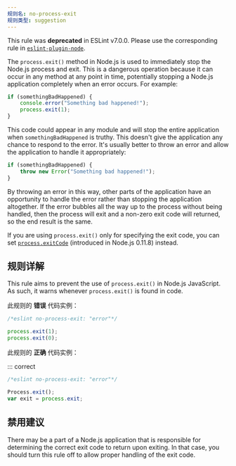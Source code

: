 ```yaml
---
规则名: no-process-exit
规则类型: suggestion
---
```



This rule was **deprecated** in ESLint v7.0.0. Please use the corresponding rule in [`eslint-plugin-node`](https://github.com/mysticatea/eslint-plugin-node).

The `process.exit()` method in Node.js is used to immediately stop the Node.js process and exit. This is a dangerous operation because it can occur in any method at any point in time, potentially stopping a Node.js application completely when an error occurs. For example:

```js
if (somethingBadHappened) {
    console.error("Something bad happened!");
    process.exit(1);
}
```

This code could appear in any module and will stop the entire application when `somethingBadHappened` is truthy. This doesn't give the application any chance to respond to the error. It's usually better to throw an error and allow the application to handle it appropriately:

```js
if (somethingBadHappened) {
    throw new Error("Something bad happened!");
}
```

By throwing an error in this way, other parts of the application have an opportunity to handle the error rather than stopping the application altogether. If the error bubbles all the way up to the process without being handled, then the process will exit and a non-zero exit code will returned, so the end result is the same.

If you are using `process.exit()` only for specifying the exit code, you can set [`process.exitCode`](https://nodejs.org/api/process.html#process_process_exitcode) (introduced in Node.js 0.11.8) instead.

## 规则详解

This rule aims to prevent the use of `process.exit()` in Node.js JavaScript. As such, it warns whenever `process.exit()` is found in code.

此规则的 **错误** 代码实例：



```js
/*eslint no-process-exit: "error"*/

process.exit(1);
process.exit(0);
```

此规则的 **正确** 代码实例：

::: correct

```js
/*eslint no-process-exit: "error"*/

Process.exit();
var exit = process.exit;
```

## 禁用建议

There may be a part of a Node.js application that is responsible for determining the correct exit code to return upon exiting. In that case, you should turn this rule off to allow proper handling of the exit code.
